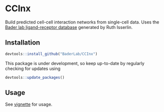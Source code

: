 # CCInx
Build predicted cell-cell interaction networks from single-cell data.
Uses the [Bader lab ligand-receptor database](http://baderlab.org/CellCellInteractions) generated by Ruth Isserlin.

## Installation
```r
devtools::install_github("BaderLab/CCInx")
```
This package is under development, so keep up-to-date by regularly checking for updates using 
```r
devtools::update_packages()
```

## Usage
See [vignette](vignettes/ccinxfromde.html) for usage.
